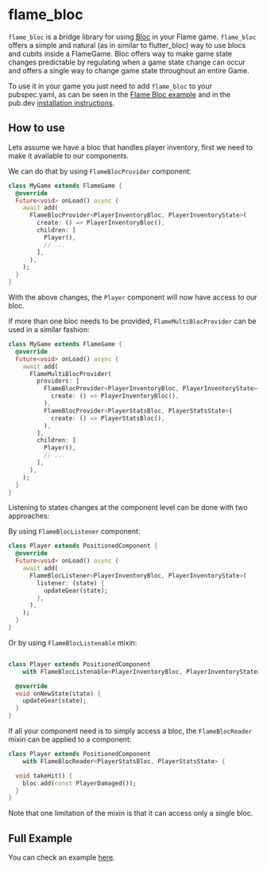 # flame_bloc

`flame_bloc` is a bridge library for using [Bloc](https://bloclibrary.dev/) in your Flame
game. `flame_bloc` offers a simple and natural (as in similar to flutter_bloc) way to use blocs and
cubits inside a FlameGame. Bloc offers way to make game state changes predictable by regulating when
a game state change can occur and offers a single way to change game state throughout an entire
Game.

To use it in your game you just need to add `flame_bloc` to your pubspec.yaml, as can be seen in the
[Flame Bloc example](https://github.com/flame-engine/flame/tree/main/packages/flame_bloc/example)
and in the pub.dev [installation instructions](https://pub.dev/packages/flame_bloc).


## How to use

Lets assume we have a bloc that handles player inventory, first we need to make it available to our
components.

We can do that by using `FlameBlocProvider` component:

```dart
class MyGame extends FlameGame {
  @override
  Future<void> onLoad() async {
    await add(
      FlameBlocProvider<PlayerInventoryBloc, PlayerInventoryState>(
        create: () => PlayerInventoryBloc(),
        children: [
          Player(),
          // ...
        ],
      ),
    );
  }
}
```

With the above changes, the `Player` component will now have access to our bloc.

If more than one bloc needs to be provided, `FlameMultiBlocProvider` can be used in a similar
fashion:

```dart
class MyGame extends FlameGame {
  @override
  Future<void> onLoad() async {
    await add(
      FlameMultiBlocProvider(
        providers: [
          FlameBlocProvider<PlayerInventoryBloc, PlayerInventoryState>(
            create: () => PlayerInventoryBloc(),
          ),
          FlameBlocProvider<PlayerStatsBloc, PlayerStatsState>(
            create: () => PlayerStatsBloc(),
          ),
        ],
        children: [
          Player(),
          // ...
        ],
      ),
    );
  }
}
```

Listening to states changes at the component level can be done with two approaches:

By using `FlameBlocListener` component:

```dart
class Player extends PositionedComponent {
  @override
  Future<void> onLoad() async {
    await add(
      FlameBlocListener<PlayerInventoryBloc, PlayerInventoryState>(
        listener: (state) {
          updateGear(state);
        },
      ),
    );
  }
}
```

Or by using `FlameBlocListenable` mixin:

```dart

class Player extends PositionedComponent
    with FlameBlocListenable<PlayerInventoryBloc, PlayerInventoryState> {

  @override
  void onNewState(state) {
    updateGear(state);
  }
}

```

If all your component need is to simply access a bloc, the `FlameBlocReader` mixin can be applied to
a component:

```dart
class Player extends PositionedComponent
    with FlameBlocReader<PlayerStatsBloc, PlayerStatsState> {

  void takeHit() {
    bloc.add(const PlayerDamaged());
  }
}

```

Note that one limitation of the mixin is that it can access only a single bloc.


## Full Example

You can check an example
[here](https://github.com/flame-engine/flame/tree/main/packages/flame_bloc/example).
